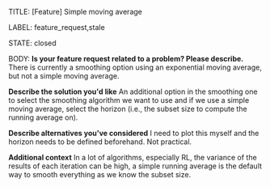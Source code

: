 TITLE:
[Feature]  Simple moving average

LABEL:
feature_request,stale

STATE:
closed

BODY:
**Is your feature request related to a problem? Please describe.**
There is currently a smoothing option using an exponential moving average, but not a simple moving average.

**Describe the solution you'd like**
An additional option in the smoothing one to select the smoothing algorithm we want to use and if we use a simple moving average, select the horizon (i.e., the subset size to compute the running average on).

**Describe alternatives you've considered**
I need to plot this myself and the horizon needs to be defined beforehand. Not practical.

**Additional context**
In a lot of algorithms, especially RL, the variance of the results of each iteration can be high, a simple running average is the default way to smooth everything as we know the subset size.

